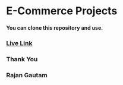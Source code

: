 # E-Commerce Projects

#### You can clone this repository and use.

### [Live Link](https://rgautam320.github.io/PDPU-Home-Page-Design/)

### Thank You

### Rajan Gautam
